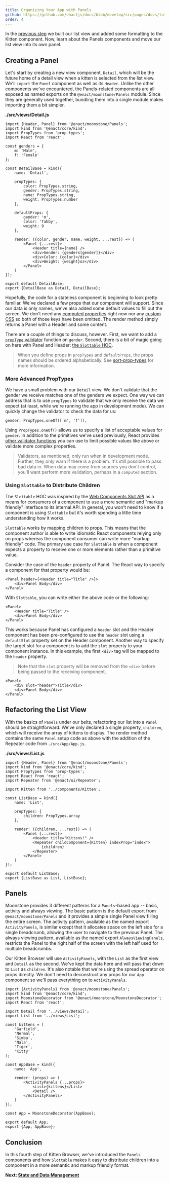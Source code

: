 ```yaml
---
title: Organizing Your App with Panels
github: https://github.com/enactjs/docs/blob/develop/src/pages/docs/tutorials/tutorial-kitten-browser/panels/index.md
order: 4
---
```


<!--
* Concept: Break Into Views
* Component: Panels
  * Activity, AlwaysViewing
  * Header & Panel
* Concept: Slots
-->

In the [previous step](../lists/) we built our list view and added some formatting to the Kitten component. Now, learn about the Panels components and move our list view into its own panel.

## Creating a Panel

Let's start by creating a new view component, `Detail`, which will be the future home of a detail view when a kitten is selected from the list view. We'll `import` the `Panel` component as well as its `Header`. Unlike the other components we've encountered, the Panels-related components are all exposed as named exports on the `@enact/moonstone/Panels` module. Since they are generally used together, bundling them into a single module makes importing them a bit simpler.

**./src/views/Detail.js**

	import {Header, Panel} from '@enact/moonstone/Panels';
	import kind from '@enact/core/kind';
	import PropTypes from 'prop-types';
	import React from 'react';

	const genders = {
		m: 'Male',
		f: 'Female'
	};

	const DetailBase = kind({
		name: 'Detail',

		propTypes: {
			color: PropTypes.string,
			gender: PropTypes.string,
			name: PropTypes.string,
			weight: PropTypes.number
		},

		defaultProps: {
			gender: 'm',
			color: 'Tabby',
			weight: 9
		},

		render: ({color, gender, name, weight, ...rest}) => (
			<Panel {...rest}>
				<Header title={name} />
				<div>Gender: {genders[gender]}</div>
				<div>Color: {color}</div>
				<div>Weight: {weight}oz</div>
			</Panel>
		)
	});

	export default DetailBase;
	export {DetailBase as Detail, DetailBase};

Hopefully, the code for a stateless component is beginning to look pretty familiar. We've declared a few props that our component will support. Since our data is only names, we've also added some default values to fill out the screen. We don't need any [computed properties](../reusable-components#computed) right now nor any [custom CSS](../../tutorial-hello-enact/kind#style-handling) so both of those keys have been omitted. The render method simply returns a Panel with a Header and some content.

There are a couple of things to discuss, however. First, we want to add a [`propType` validator](#more-advanced-proptypes) function on `gender`. Second, there is a bit of magic going on here with Panel and Header: [the `Slottable` HOC](#using-slottable-to-distribute-children).

> When you define props in `propTypes` and `defaultProps`, the props names should be ordered alphabetically. See [sort-prop-types](https://github.com/yannickcr/eslint-plugin-react/blob/master/docs/rules/sort-prop-types.md) for more information.

### More Advanced PropTypes

We have a small problem with our `Detail` view. We don't validate that the gender we receive matches one of the genders we expect. One way we can address that is to use `propTypes` to validate that we only receive the data we expect (at least, while we're running the app in development mode). We can quickly change the validator to check the data for us:

	gender: PropTypes.oneOf(['m', 'f']),

Using `PropTypes.oneOf()` allows us to specify a list of acceptable values for `gender`. In addition to the primitives we've used previously, React provides [other validator functions](https://facebook.github.io/react/docs/reusable-components.html#prop-validation) you can use to limit possible values like above or validate more complex properties.

> Validators, as mentioned, only run when in development mode. Further, they only warn if there is a problem. It's still possible to pass bad data in. When data may come from sources you don't control, you'll want perform more validation, perhaps in a `computed` section.

### Using `Slottable` to Distribute Children

The `Slottable` HOC was inspired by the [Web Components Slot API](https://developers.google.com/web/fundamentals/primers/shadowdom/?hl=en#composition_slot) as a means for consumers of a component to use a more semantic and "markup friendly" interface to its internal API. In general, you won't need to know if a component is using `Slottable` but it's worth spending a little time understanding how it works.

`Slottable` works by mapping children to props. This means that the component author is able to write idiomatic React components relying only on props whereas the component consumer can
write more "markup friendly" code. The primary use case for `Slottable` is when a component expects a property to receive one or more elements rather than a primitive value.

Consider the case of the `header` property of Panel. The React way to specify a component for that property would be:

	<Panel header={<Header title="Title" />}>
		<div>Panel Body</div>
	</Panel>

With `Slottable`, you can write either the above code or the following:

	<Panel>
		<Header title="Title" />
		<div>Panel Body</div>
	</Panel>

This works because Panel has configured a `header` slot and the Header component has been pre-configured to use the `header` slot using a `defaultSlot` property set on the Header component. Another way to specify the target slot for a component is to add the `slot` property to your component instance. In this example, the first `<div>` tag will be mapped to the `header` property.

> Note that the `slot` property will be removed from the `<div>` before being passed to the receiving component.

	<Panel>
		<div slot="header">Title</div>
		<div>Panel Body</div>
	</Panel>

## Refactoring the List View

With the basics of `Panels` under our belts, refactoring our list into a `Panel` should be straightforward. We've only declared a single property, `children`, which will receive the array of kittens to display. The render method contains the same `Panel` setup code as above with the addition of the Repeater code from `./src/App/App.js`.

**./src/views/List.js**

	import {Header, Panel} from '@enact/moonstone/Panels';
	import kind from '@enact/core/kind';
	import PropTypes from 'prop-types';
	import React from 'react';
	import Repeater from '@enact/ui/Repeater';

	import Kitten from '../components/Kitten';

	const ListBase = kind({
		name: 'List',

		propTypes: {
			children: PropTypes.array
		},

		render: ({children, ...rest}) => (
			<Panel {...rest}>
				<Header title="Kittens!" />
				<Repeater childComponent={Kitten} indexProp="index">
					{children}
				</Repeater>
			</Panel>
		)
	});

	export default ListBase;
	export {ListBase as List, ListBase};

## Panels

Moonstone provides 3 different patterns for a `Panels`-based app -- basic, activity and always viewing. The basic pattern is the default export from `@enact/moonstone/Panels` and it provides a simple single Panel view filling the entire screen. The activity pattern, available as the named export `ActivityPanels`, is similar except that it allocates space on the left side for a single breadcrumb, allowing the user to navigate to the previous Panel. The always viewing pattern, available as the named export `AlwaysViewingPanels`, restricts the Panel to the right half of the screen with the left half used for multiple breadcrumbs.

Our Kitten Browser will use `ActivityPanels`, with the `List` as the first view and `Detail` as the second. We've kept the data here and will pass that down to `List` as `children`. It's also notable that we're using the spread operator on props directly. We don't need to deconstruct any props for our `App` component so we'll pass everything on to `ActivityPanels`.

	import {ActivityPanels} from '@enact/moonstone/Panels';
	import kind from '@enact/core/kind';
	import MoonstoneDecorator from '@enact/moonstone/MoonstoneDecorator';
	import React from 'react';

	import Detail from '../views/Detail';
	import List from '../views/List';

	const kittens = [
		'Garfield',
		'Nermal',
		'Simba',
		'Nala',
		'Tiger',
		'Kitty'
	];

	const AppBase = kind({
		name: 'App',

		render: (props) => (
			<ActivityPanels {...props}>
				<List>{kittens}</List>
				<Detail />
			</ActivityPanels>
		)
	});

	const App = MoonstoneDecorator(AppBase);

	export default App;
	export {App, AppBase};

## Conclusion

In this fourth step of Kitten Browser, we've introduced the `Panels` components and how `Slottable` makes it easy to distribute children into a component in a more semantic and markup friendly format.

**Next: [State and Data Management](../data-and-state/)**
